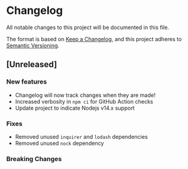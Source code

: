 # Changelog

All notable changes to this project will be documented in this file.

The format is based on [Keep a Changelog](https://keepachangelog.com/en/1.0.0/),
and this project adheres to [Semantic Versioning](https://semver.org/spec/v2.0.0.html).

## [Unreleased]

### New features

- Changelog will now track changes when they are made!
- Increased verbosity in `npm ci` for GitHub Action checks
- Update project to indicate Nodejs v14.x support

### Fixes

- Removed unused `inquirer` and `lodash` dependencies
- Removed unused `nock` dependency

### Breaking Changes
